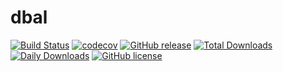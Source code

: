 dbal
====
[![Build Status](https://travis-ci.org/shagtv/dbal.svg?branch=master)](https://travis-ci.org/shagtv/dbal)
[![codecov](https://codecov.io/gh/shagtv/dbal/branch/master/graph/badge.svg)](https://codecov.io/gh/shagtv/dbal)
[![GitHub release](https://img.shields.io/github/release/shagtv/dbal.svg)](https://github.com/shagtv/dbal/releases/latest)
[![Total Downloads](https://img.shields.io/packagist/dt/shagtv/dbal.svg)](https://packagist.org/packages/shagtv/dbal)
[![Daily Downloads](https://img.shields.io/packagist/dd/shagtv/dbal.svg)](https://packagist.org/packages/shagtv/dbal)
[![GitHub license](https://img.shields.io/github/license/shagtv/dbal.svg)](https://github.com/shagtv/dbal/blob/master/LICENSE)
